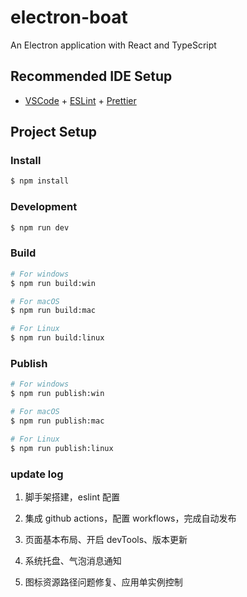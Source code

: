 # electron-boat

An Electron application with React and TypeScript

## Recommended IDE Setup

- [VSCode](https://code.visualstudio.com/) + [ESLint](https://marketplace.visualstudio.com/items?itemName=dbaeumer.vscode-eslint) + [Prettier](https://marketplace.visualstudio.com/items?itemName=esbenp.prettier-vscode)

## Project Setup

### Install

```bash
$ npm install
```

### Development

```bash
$ npm run dev
```

### Build

```bash
# For windows
$ npm run build:win

# For macOS
$ npm run build:mac

# For Linux
$ npm run build:linux
```

### Publish

```bash
# For windows
$ npm run publish:win

# For macOS
$ npm run publish:mac

# For Linux
$ npm run publish:linux
```

### update log

1. 脚手架搭建，eslint 配置

2. 集成 github actions，配置 workflows，完成自动发布

3. 页面基本布局、开启 devTools、版本更新

4. 系统托盘、气泡消息通知

5. 图标资源路径问题修复、应用单实例控制
